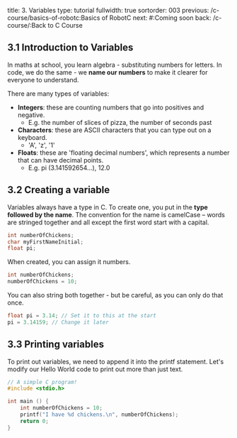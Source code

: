 title: 3. Variables
type: tutorial
fullwidth: true
sortorder: 003
previous: /c-course/basics-of-robotc:Basics of RobotC
next: #:Coming soon
back: /c-course/:Back to C Course

## 3.1 Introduction to Variables
In maths at school, you learn algebra - substituting numbers for letters. In code, we do the same - we **name our numbers** to make it clearer for everyone to understand.

There are many types of variables:
- **Integers**: these are counting numbers that go into positives and negative.
    - E.g. the number of slices of pizza, the number of seconds past
- **Characters**: these are ASCII characters that you can type out on a keyboard.
    - 'A', 'z', '1'
- **Floats**: these are 'floating decimal numbers', which represents a number that can have decimal points.
    - E.g. pi (3.141592654...), 12.0

## 3.2 Creating a variable
Variables always have a type in C. To create one, you put in the **type followed by the name**. The convention for the name is camelCase – words are stringed together and all except the first word start with a capital.

```c
int numberOfChickens;
char myFirstNameInitial;
float pi;
```

When created, you can assign it numbers. 

```c
int numberOfChickens;
numberOfChickens = 10;
```

You can also string both together - but be careful, as you can only do that once.

```c
float pi = 3.14; // Set it to this at the start
pi = 3.14159; // Change it later
```

## 3.3 Printing variables
To print out variables, we need to append it into the printf statement. Let's modify our Hello World code to print out more than just text.

```cpp
// A simple C program!
#include <stdio.h>

int main () {
	int numberOfChickens = 10;
	printf("I have %d chickens.\n", numberOfChickens);
	return 0;
}
```

